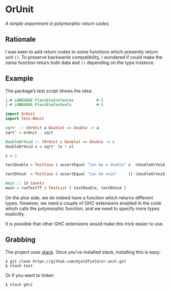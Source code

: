 # OrUnit

_A simple experiment in polymorphic return codes._

## Rationale

I was keen to add return codes to some functions which
presently return unit `()`. To preserve backwards
compatibility, I wondered if could make the _same_ function
return both data and `()` depending on the type instance.

## Example

The package’s test script shows the idea:


```haskell
{-# LANGUAGE FlexibleInstances          #-}
{-# LANGUAGE FlexibleContexts           #-}

import OrUnit
import Test.HUnit

sqrt' :: (OrUnit a Double) => Double -> a
sqrt' = orUnit . sqrt

doubleOrVoid :: (OrUnit c Double) => Double -> c
doubleOrVoid x = sqrt' (x * x)

x = 2

testDouble = TestCase $ assertEqual "Can be a double" x  (doubleOrVoid x)

testDVoid  = TestCase $ assertEqual "Can be void"     () (doubleOrVoid x)

main :: IO Counts
main = runTestTT $ TestList [ testDouble, testDVoid ]
```

On the plus side, we do indeed have a function which returns different
types. However, we need a couple of GHC extensions enabled in the code
which calls the polymorphic function, and we need to specify more
types explicitly.

It is possible that other GHC extensions would make this trick easier
to use.

## Grabbing

The project uses [stack](http://docs.haskellstack.org/en/stable/README).
Once you’ve installed stack, installing this is easy:

```
$ git clone https://github.com/mjoldfield/or-unit.git
$ stack test
```

Or if you want to tinker:

```
$ stack ghci
```
